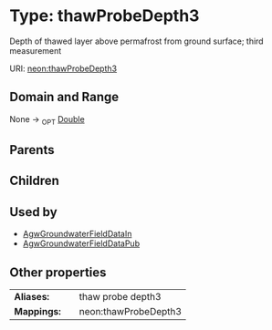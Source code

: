 
# Type: thawProbeDepth3


Depth of thawed layer above permafrost from ground surface; third measurement

URI: [neon:thawProbeDepth3](https://data.neonscience.org/thawProbeDepth3)


## Domain and Range

None ->  <sub>OPT</sub> [Double](types/Double.md)

## Parents


## Children


## Used by

 * [AgwGroundwaterFieldDataIn](AgwGroundwaterFieldDataIn.md)
 * [AgwGroundwaterFieldDataPub](AgwGroundwaterFieldDataPub.md)

## Other properties

|  |  |  |
| --- | --- | --- |
| **Aliases:** | | thaw probe depth3 |
| **Mappings:** | | neon:thawProbeDepth3 |

